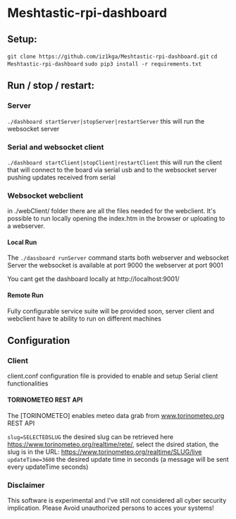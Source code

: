 # Meshtastic-rpi-dashboard
## Setup:

`git clone https://github.com/iz1kga/Meshtastic-rpi-dashboard.git`
`cd Meshtastic-rpi-dashboard`
`sudo pip3 install -r requirements.txt`

## Run / stop / restart:
### Server
`./dashboard startServer|stopServer|restartServer`
this will run the websocket server

### Serial and websocket client
`./dashboard startClient|stopClient|restartClient`
this will run the client that will connect to the board via serial usb and to the websocket server pushing updates received from serial

### Websocket webclient
in ./webClient/ folder there are all the files needed for the webclient. It's possible to run locally opening the index.htm in the browser or uploating to a webserver.

#### Local Run
The `./dassboard runServer` command starts both webserver and websocket Server the websocket is available at port 9000 the webserver at port 9001

You cant get the dashboard locally at http://localhost:9001/

#### Remote Run
Fully configurable service suite will be provided soon, server client and webclient have te ability to run on different machines

## Configuration
### Client

client.conf configuration file is provided to enable and setup Serial client functionalities

#### TORINOMETEO REST API

The [TORINOMETEO] enables meteo data grab from www.torinometeo.org REST API

`slug=SELECTEDSLUG` the desired slug can be retrieved here https://www.torinometeo.org/realtime/rete/, select the dsired station, the slug is in the URL: https://www.torinometeo.org/realtime/SLUG/live
`updateTime=3600` the desired update time in seconds (a message will be sent every updateTime seconds)

### Disclaimer

This software is experimental and I've still not considered all cyber security implication. Please Avoid unauthorized persons to acces your systems!
